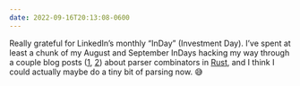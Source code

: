 ```yaml
---
date: 2022-09-16T20:13:08-0600
---
```


Really grateful for LinkedIn’s monthly “InDay” (Investment Day). I’ve spent at least a chunk of my August and September InDays hacking my way through a couple blog posts ([1][1], [2][2]) about parser combinators in [Rust][r], and I think I could actually maybe do a tiny bit of parsing now. 😅

[1]: https://bodil.lol/parser-combinators/
[2]: https://eyalkalderon.com/blog/nom-error-recovery/
[r]: https://www.rust-lang.org
